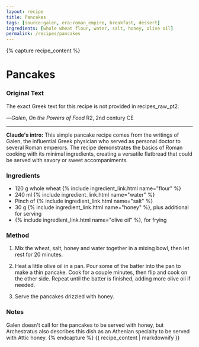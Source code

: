 ```yaml
---
layout: recipe
title: Pancakes
tags: [source:galen, era:roman_empire, breakfast, dessert]
ingredients: [whole wheat flour, water, salt, honey, olive oil]
permalink: /recipes/pancakes
---
```


{% capture recipe_content %}
# Pancakes

### Original Text
The exact Greek text for this recipe is not provided in recipes_raw_pt2.

—*Galen*, *On the Powers of Food* R2, 2nd century CE

___

**Claude's intro:** This simple pancake recipe comes from the writings of Galen, the influential Greek physician who served as personal doctor to several Roman emperors. The recipe demonstrates the basics of Roman cooking with its minimal ingredients, creating a versatile flatbread that could be served with savory or sweet accompaniments.

### Ingredients
- 120 g whole wheat {% include ingredient_link.html name="flour" %}  
- 240 ml {% include ingredient_link.html name="water" %}  
- Pinch of {% include ingredient_link.html name="salt" %}  
- 30 g {% include ingredient_link.html name="honey" %}, plus additional for serving  
- {% include ingredient_link.html name="olive oil" %}, for frying

### Method
1. Mix the wheat, salt, honey and water together in a mixing bowl, then let rest for 20 minutes.

2. Heat a little olive oil in a pan. Pour some of the batter into the pan to make a thin pancake. Cook for a couple minutes, then flip and cook on the other side. Repeat until the batter is finished, adding more olive oil if needed.

3. Serve the pancakes drizzled with honey.

### Notes
Galen doesn't call for the pancakes to be served with honey, but Archestratus also describes this dish as an Athenian specialty to be served with Attic honey.
{% endcapture %}
{{ recipe_content | markdownify }}